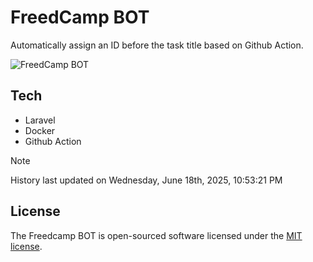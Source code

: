 # FreedCamp BOT

Automatically assign an ID before the task title based on Github Action.

![FreedCamp BOT](https://repository-images.githubusercontent.com/737932867/7d34798b-2680-471c-b089-a78a718d3d6a)

## Tech

- Laravel
- Docker
- Github Action

> [!NOTE]  
> History last updated on Wednesday, June 18th, 2025, 10:53:21 PM

## License

The Freedcamp BOT is open-sourced software licensed under the [MIT license](https://opensource.org/licenses/MIT).
